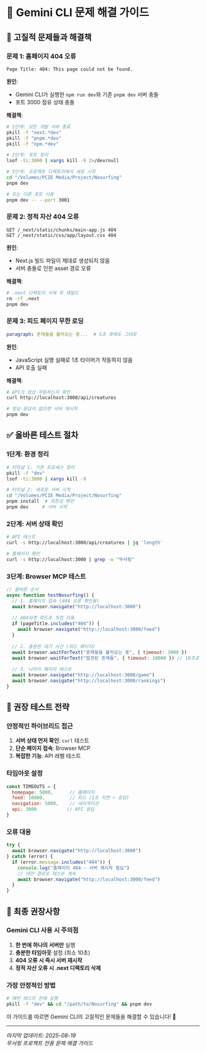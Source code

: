 # 🔧 Gemini CLI 문제 해결 가이드

## 🚨 **고질적 문제들과 해결책**

### **문제 1: 홈페이지 404 오류**
```
Page Title: 404: This page could not be found.
```

**원인**: 
- Gemini CLI가 실행한 `npm run dev`와 기존 `pnpm dev` 서버 충돌
- 포트 3000 점유 상태 충돌

**해결책**:
```bash
# 1단계: 모든 개발 서버 종료
pkill -f "next.*dev"
pkill -f "pnpm.*dev" 
pkill -f "npm.*dev"

# 2단계: 포트 정리
lsof -ti:3000 | xargs kill -9 2>/dev/null

# 3단계: 프로젝트 디렉토리에서 새로 시작
cd "/Volumes/PCIE Media/Project/Nosurfing"
pnpm dev

# 또는 다른 포트 사용
pnpm dev -- --port 3001
```

### **문제 2: 정적 자산 404 오류**
```
GET /_next/static/chunks/main-app.js 404
GET /_next/static/css/app/layout.css 404
```

**원인**: 
- Next.js 빌드 파일이 제대로 생성되지 않음
- 서버 충돌로 인한 asset 경로 오류

**해결책**:
```bash
# .next 디렉토리 삭제 후 재빌드
rm -rf .next
pnpm dev
```

### **문제 3: 피드 페이지 무한 로딩**
```yaml
paragraph: 존재들을 불러오는 중...  # 5초 후에도 그대로
```

**원인**:
- JavaScript 실행 실패로 1초 타이머가 작동하지 않음
- API 호출 실패

**해결책**:
```bash
# API가 정상 작동하는지 확인
curl http://localhost:3000/api/creatures

# 정상 응답이 없으면 서버 재시작
pnpm dev
```

## ✅ **올바른 테스트 절차**

### **1단계: 환경 정리**
```bash
# 터미널 1: 기존 프로세스 정리
pkill -f "dev"
lsof -ti:3000 | xargs kill -9

# 터미널 2: 새로운 서버 시작
cd "/Volumes/PCIE Media/Project/Nosurfing"
pnpm install  # 의존성 확인
pnpm dev     # 서버 시작
```

### **2단계: 서버 상태 확인**
```bash
# API 테스트
curl -s http://localhost:3000/api/creatures | jq 'length'

# 홈페이지 확인
curl -s http://localhost:3000 | grep -o "무서핑"
```

### **3단계: Browser MCP 테스트**
```javascript
// 올바른 순서
async function testNosurfing() {
  // 1. 홈페이지 접속 (404 오류 확인용)
  await browser.navigate("http://localhost:3000")
  
  // 404라면 피드로 직접 이동
  if (pageTitle.includes("404")) {
    await browser.navigate("http://localhost:3000/feed")
  }
  
  // 2. 충분한 대기 시간 (피드 페이지)
  await browser.waitForText("존재들을 불러오는 중", { timeout: 3000 })
  await browser.waitForText("발견된 존재들", { timeout: 10000 }) // 10초로 증가
  
  // 3. 나머지 페이지 테스트
  await browser.navigate("http://localhost:3000/game")
  await browser.navigate("http://localhost:3000/rankings")
}
```

## 🎯 **권장 테스트 전략**

### **안정적인 하이브리드 접근**
1. **서버 상태 먼저 확인**: `curl` 테스트
2. **단순 페이지 접속**: Browser MCP
3. **복잡한 기능**: API 레벨 테스트

### **타임아웃 설정**
```javascript
const TIMEOUTS = {
  homepage: 5000,      // 홈페이지
  feed: 10000,         // 피드 (1초 지연 + 로딩)
  navigation: 5000,    // 네비게이션
  api: 3000           // API 응답
}
```

### **오류 대응**
```javascript
try {
  await browser.navigate("http://localhost:3000")
} catch (error) {
  if (error.message.includes("404")) {
    console.log("홈페이지 404 - 서버 재시작 필요")
    // 대안 경로로 테스트 계속
    await browser.navigate("http://localhost:3000/feed")
  }
}
```

## 🚀 **최종 권장사항**

### **Gemini CLI 사용 시 주의점**
1. **한 번에 하나의 서버만** 실행
2. **충분한 타임아웃** 설정 (최소 10초)
3. **404 오류 시 즉시 서버 재시작**
4. **정적 자산 오류 시 .next 디렉토리 삭제**

### **가장 안정적인 방법**
```bash
# 매번 테스트 전에 실행
pkill -f "dev" && cd "/path/to/Nosurfing" && pnpm dev
```

이 가이드를 따르면 Gemini CLI의 고질적인 문제들을 해결할 수 있습니다! 🎉

---

*마지막 업데이트: 2025-08-19*  
*무서핑 프로젝트 전용 문제 해결 가이드*